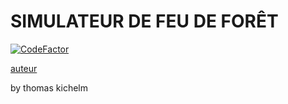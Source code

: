 # SIMULATEUR DE FEU DE FORÊT

[![CodeFactor](https://www.codefactor.io/repository/github/thomas-kichelm/simulateur-feu-de-foret/badge)](https://www.codefactor.io/repository/github/thomas-kichelm/simulateur-feu-de-foret)

<a href="#auteur">auteur</a>


<p id="auteur">by thomas kichelm</p>
